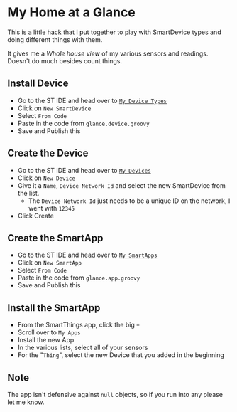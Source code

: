 My Home at a Glance
===================

This is a little hack that I put together to play with SmartDevice types and doing different things with them.

It gives me a *Whole house view* of my various sensors and readings. Doesn't do much besides count things.

Install Device
--------------

   * Go to the ST IDE and head over to [`My Device Types`](https://graph.api.smartthings.com/ide/devices)
   * Click on `New SmartDevice`
   * Select `From Code`
   * Paste in the code from `glance.device.groovy`
   * Save and Publish this

Create the Device
-----------------

   * Go to the ST IDE and head over to [`My Devices`](https://graph.api.smartthings.com/device/list)
   * Click on `New Device`
   * Give it a `Name`, `Device Network Id` and select the new SmartDevice from the list.
       * The `Device Network Id` just needs to be a unique ID on the network, I went with `12345`
   * Click Create

Create the SmartApp
-------------------

   * Go to the ST IDE and head over to [`My SmartApps`](https://graph.api.smartthings.com/ide/apps)
   * Click on `New SmartApp`
   * Select `From Code`
   * Paste in the code from `glance.app.groovy`
   * Save and Publish this

Install the SmartApp
--------------------

   * From the SmartThings app, click the big `+`
   * Scroll over to `My Apps`
   * Install the new App
   * In the various lists, select all of your sensors
   * For the "`Thing`", select the new Device that you added in the beginning

Note
----

The app isn't defensive against `null` objects, so if you run into any please let me know.
